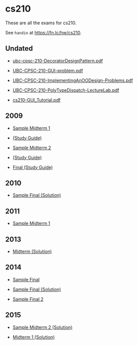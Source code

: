 # cs210

These are all the exams for cs210.

See `handin` at https://fn.lc/hw/cs210.



## Undated


* [ubc-cpsc-210-DecoratorDesignPattern.pdf](/static/exams/cs210/0/ubc-cpsc-210-DecoratorDesignPattern.pdf)

* [UBC-CPSC-210-GUI-problem.pdf](/static/exams/cs210/0/UBC-CPSC-210-GUI-problem.pdf)

* [UBC-CPSC-210-ImplementingAnOODesign-Problems.pdf](/static/exams/cs210/0/UBC-CPSC-210-ImplementingAnOODesign-Problems.pdf)

* [UBC-CPSC-210-PolyTypeDispatch-LectureLab.pdf](/static/exams/cs210/0/UBC-CPSC-210-PolyTypeDispatch-LectureLab.pdf)

* [cs210-GUI_Tutorial.pdf](/static/exams/cs210/0/cs210-GUI_Tutorial.pdf)



## 2009


* [Sample Midterm 1](/static/exams/cs210/2009/cs210-2009-t2-sample-midterm1.pdf)

* [(Study Guide)](/static/exams/cs210/2009/cs210-2009-t2-studyguide-midterm1.pdf)

* [Sample Midterm 2](/static/exams/cs210/2009/cs210-2009-t2-sample-midterm2.pdf)

* [(Study Guide)](/static/exams/cs210/2009/cs210-2009-t2-studyguide-midterm2.pdf)

* [Final (Study Guide)](/static/exams/cs210/2009/cs210-2009-t2-studyguide-final.pdf)



## 2010


* [Sample Final (Solution)](/static/exams/cs210/2010/Sample-Final-Soln.pdf?attredirects=0&amp;d=1)



## 2011


* [Sample Midterm 1](/static/exams/cs210/2011/Sample-Midterm1.pdf?attredirects=0&amp;d=1)



## 2013


* [Midterm (Solution)](/static/exams/cs210/2013/CPSC210-2013-Midterm22013W2_SOLN.pdf)



## 2014


* [Sample Final](/static/exams/cs210/2014/cpsc210-2014-Sample-Final.pdf)

* [Sample Final (Solution)](/static/exams/cs210/2014/cpsc210-2014-Sample-Final-Soln.pdf)

* [Sample Final 2](/static/exams/cs210/2014/CPSC210-2014%20-%20Sample%20Final.pdf)



## 2015


* [Sample Midterm 2 (Solution)](/static/exams/cs210/2015/Sample-Midterm2Soln.pdf)

* [Midterm 1 (Solution)](/static/exams/cs210/2015/CPSC210-15W1-MT1-solutions.pdf)


